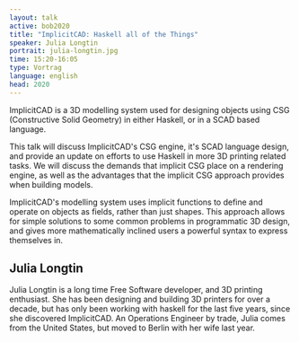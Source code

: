 ```yaml
---
layout: talk
active: bob2020
title: "ImplicitCAD: Haskell all of the Things"
speaker: Julia Longtin
portrait: julia-longtin.jpg
time: 15:20-16:05
type: Vortrag
language: english
head: 2020
---
```


ImplicitCAD is a 3D modelling system used for designing objects using CSG
(Constructive Solid Geometry) in either Haskell, or in a SCAD based
language.

This talk will discuss ImplicitCAD's CSG engine, it's SCAD language design,
and provide an update on efforts to use Haskell in more 3D printing related
tasks. We will discuss the demands that implicit CSG place on a rendering
engine, as well as the advantages that the implicit CSG approach provides
when building models.

ImplicitCAD's modelling system uses implicit functions to define and
operate on objects as fields, rather than just shapes. This approach allows
for simple solutions to some common problems in programmatic 3D design, and
gives more mathematically inclined users a powerful syntax to express
themselves in.

## Julia Longtin

Julia Longtin is a long time Free Software developer, and 3D printing
enthusiast. She has been designing and building 3D printers for over a
decade, but has only been working with haskell for the last five years,
since she discovered ImplicitCAD. An Operations Engineer by trade, Julia
comes from the United States, but moved to Berlin with her wife last year.



